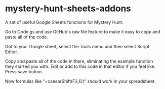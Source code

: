 # mystery-hunt-sheets-addons
A set of useful Google Sheets functions for Mystery Hunt.

Go to Code.gs and use GitHub's raw file feature to make it easy to copy and
paste all of the code.

Got to your Google sheet, select the Tools menu and then select Script Editor.

Copy and paste all of the code in there, eliminating the example function they
started you with. Edit or add to this code in that editor if you feel like.
Press save button.

Now formulas like "=caesarShift(F2,I2)" should work in your spreadsheet.
